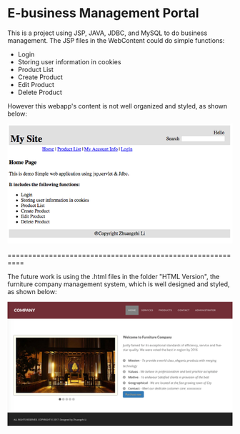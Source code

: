 # E-business Management Portal
This is a project using JSP, JAVA, JDBC, and MySQL to do business management. The JSP files in the WebContent could do simple functions:
- Login
- Storing user information in cookies
- Product List
- Create Product
- Edit Product
- Delete Product

However this webapp's content is not well organized and styled, as shown below:

![ScreenShot](https://github.com/lzzsmile/E-business-Management-Portal/blob/master/image/version_1.png)

==========================================================

The future work is using the .html files in the folder "HTML Version", the furniture company management system, which is well designed and styled, as shown below:

![ScreenShot](https://github.com/lzzsmile/E-business-Management-Portal/blob/master/image/version_2.png)

